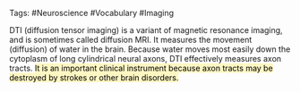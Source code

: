 Tags: #Neuroscience #Vocabulary #Imaging 

DTI (diffusion tensor imaging) is a variant of magnetic resonance imaging, and is sometimes called diffusion MRI. It measures the movement (diffusion) of water in the brain. Because water moves most easily down the cytoplasm of long cylindrical neural axons, DTI effectively measures axon tracts. <mark style="background: #FFF3A3A6;">It is an important clinical instrument because axon tracts may be destroyed by strokes or other brain disorders.</mark>


